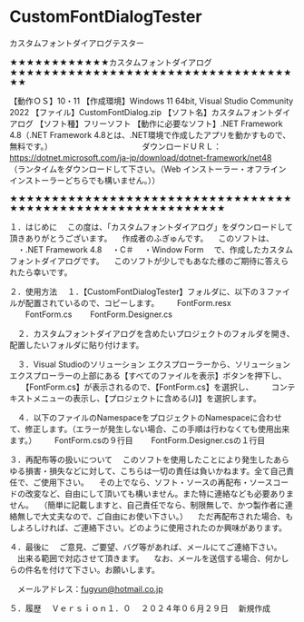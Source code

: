 # CustomFontDialogTester
カスタムフォントダイアログテスター


★★★★★★★★★★★★カスタムフォントダイアログ★★★★★★★★★★★★★★★★★★★★★★★★★★★★★★★★★★★★

【動作ＯＳ】10・11
【作成環境】Windows 11 64bit, Visual Studio Community 2022
【ファイル】CustomFontDialog.zip
【ソフト名】カスタムフォントダイアログ
【ソフト種】フリーソフト
【動作に必要なソフト】.NET Framework 4.8（.NET Framework 4.8とは、.NET環境で作成したアプリを動かすもので、無料です。）
　　　　　　　　　　　ダウンロードＵＲＬ：https://dotnet.microsoft.com/ja-jp/download/dotnet-framework/net48
　　　　　　　　　　　　　　　　　　　　　（ランタイムをダウンロードして下さい。（Web インストーラー・オフライン インストーラーどちらでも構いません。））

★★★★★★★★★★★★★★★★★★★★★★★★★★★★★★★★★★★★★★★★★★★★★★★★★★★★★★★★★★★★


１．はじめに
　この度は、「カスタムフォントダイアログ」をダウンロードして頂きありがとうございます。
　作成者のふぎゅんです。
　このソフトは、
　・.NET Framework 4.8
　・C＃
　・Window Form
　で、作成したカスタムフォントダイアログです。
　このソフトが少しでもあなた様のご期待に答えられたら幸いです。


２．使用方法
　１．【CustomFontDialogTester】フォルダに、以下の３ファイルが配置されているので、コピーします。
　　FontForm.resx
　　FontForm.cs
　　FontForm.Designer.cs

　２．カスタムフォントダイアログを含めたいプロジェクトのフォルダを開き、配置したいフォルダに貼り付けます。

　３．Visual Studioのソリューション エクスプローラーから、ソリューション エクスプローラーの上部にある【すべてのファイルを表示】ボタンを押下し、
　　【FontForm.cs】が表示されるので、【FontForm.cs】を選択し、
　　コンテキストメニューの表示し、【プロジェクトに含める(J)】を選択します。

　４．以下のファイルのNamespaceをプロジェクトのNamespaceに合わせて、修正します。（エラーが発生しない場合、この手順は行わなくても使用出来ます。）
　　FontForm.csの９行目
　　FontForm.Designer.csの１行目


３．再配布等の扱いについて
　このソフトを使用したことにより発生したあらゆる損害・損失などに対して、こちらは一切の責任は負いかねます。全て自己責任で、ご使用下さい。
　その上でなら、ソフト・ソースの再配布・ソースコードの改変など、自由にして頂いても構いません。また特に連絡なども必要ありません。
　（簡単に記載しますと、自己責任でなら、制限無しで、かつ製作者に連絡無しで大丈夫なので、ご自由にお使い下さい。）
　ただ再配布された場合、もしよろしければ、ご連絡下さい。どのように使用されたのか興味があります。


４．最後に
　ご意見、ご要望、バグ等があれば、メールにてご連絡下さい。
　出来る範囲で対応させて頂きます。
　なお、メールを送信する場合、何かしらの件名を付けて下さい。お願いします。

　メールアドレス：fugyun@hotmail.co.jp


５．履歴
　Ｖｅｒｓｉｏｎ１．０
　２０２４年０６月２９日
　新規作成
